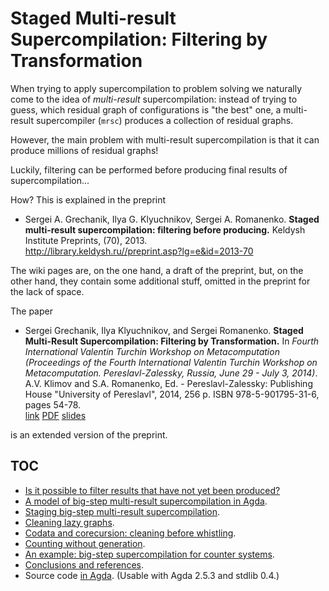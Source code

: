 # Staged Multi-result Supercompilation: Filtering by Transformation

When trying to apply supercompilation to problem solving we naturally come to 
the idea of _multi-result_ supercompilation: instead of trying to guess, which 
residual graph of configurations is "the best" one, a multi-result supercompiler 
(`mrsc`) produces a collection of residual graphs.

However, the main problem with multi-result supercompilation is that it can 
produce millions of residual graphs!

Luckily, filtering can be performed before producing final results
of supercompilation...

How? This is explained in the preprint

* Sergei A. Grechanik, Ilya G. Klyuchnikov, Sergei A. Romanenko.
__Staged multi-result supercompilation: filtering before producing.__
Keldysh Institute Preprints, (70), 2013.    
<http://library.keldysh.ru//preprint.asp?lg=e&id=2013-70>

The wiki pages are, on the one hand, a draft of the preprint,
but, on the other hand, they contain some additional stuff,
omitted in the preprint for the lack of space.

The paper

* Sergei Grechanik, Ilya Klyuchnikov, and Sergei Romanenko.
__Staged Multi-Result Supercompilation: Filtering by Transformation.__
In *Fourth International Valentin Turchin Workshop on Metacomputation
(Proceedings of the Fourth International Valentin Turchin Workshop
on Metacomputation. Pereslavl-Zalessky, Russia, June 29 -
July 3, 2014)*.    
A.V. Klimov and S.A. Romanenko, Ed. -
Pereslavl-Zalessky: Publishing House "University of Pereslavl", 2014,
256 p. ISBN 978-5-901795-31-6, pages 54-78.    
[link](http://meta2014.pereslavl.ru/papers/papers.html)
[PDF](http://meta2014.pereslavl.ru/papers/2014_Grechanik_Klyuchnikov_Romanenko__Staged_Multi-Result_Supercompilation__Filtering_by_Transformation.pdf)
[slides](http://pat.keldysh.ru/~roman/doc/2014_Grechanik_Klyuchnikov_Romanenko__Staged_Multi-Result_Supercompilation__Filtering_by_Transformation__slides.pdf)

is an extended version of the preprint.

## TOC

* [Is it possible to filter results that have not yet been produced?](FilteringBeforeProducing.md)
* [A model of big-step multi-result supercompilation in Agda](BigStepSc.md).
* [Staging big-step multi-result supercompilation](StagedBigStepSc.md).
* [Cleaning lazy graphs](CleaningLazyGraphs.md).
* [Codata and corecursion: cleaning before whistling](CleaningBeforeWhistling.md).
* [Counting without generation](CountingWithoutGeneration.md).
* [An example: big-step supercompilation for counter systems](BigStepCounters.md).
* [Conclusions and references](ConclusionsAndReferences.md).
* Source code [in Agda](https://github.com/sergei-romanenko/staged-mrsc-agda).
  (Usable with Agda 2.5.3 and stdlib 0.4.)
